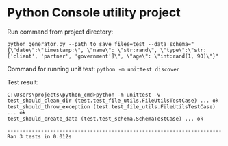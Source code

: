 # Python Console utility project

Run command from project directory:
```
python generator.py --path_to_save_files=test --data_schema="{\"date\":\"timestamp:\", \"name\": \"str:rand\", \"type\":\"str:['client', 'partner', 'government']\", \"age\": \"int:rand(1, 90)\"}"
```

Command for running unit test:
`python -m unittest discover`

Test result:
```
C:\Users\projects\python_cmd>python -m unittest -v
test_should_clean_dir (test.test_file_utils.FileUtilsTestCase) ... ok
test_should_throw_exception (test.test_file_utils.FileUtilsTestCase) ... ok
test_should_create_data (test.test_schema.SchemaTestCase) ... ok

----------------------------------------------------------------------
Ran 3 tests in 0.012s
```